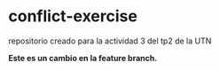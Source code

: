 # conflict-exercise
repositorio creado para la actividad 3 del tp2 de la UTN

**Este es un cambio en la feature branch.**
